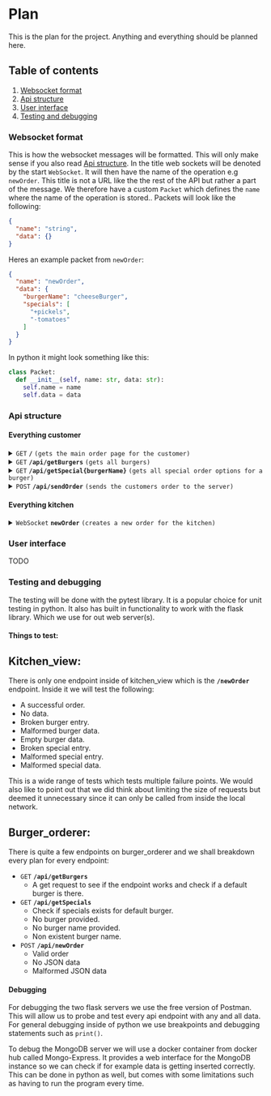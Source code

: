 # Plan

This is the plan for the project.
Anything and everything should be planned here.

## Table of contents
1. [Websocket format](#ws)
2. [Api structure](#api)
3. [User interface](#ui)
4. [Testing and debugging](#testing)

### Websocket format <a name="ws"></a>
This is how the websocket messages will be formatted. This will only make sense if you also read [Api structure](#api). In the title web sockets will be denoted by the start `WebSocket`. It will then have the name of the operation e.g `newOrder`. This title is not a URL like the the rest of the API but rather a part of the message. We therefore have a custom `Packet` which defines the `name` where the name of the operation is stored.. Packets will look like the following:
```json
{
  "name": "string",
  "data": {}
}
```

Heres an example packet from `newOrder`:
```json
{
  "name": "newOrder",
  "data": {
    "burgerName": "cheeseBurger",
    "specials": [
      "+pickels",
      "-tomatoes"
    ]
  }
}
```
In python it might look something like this:
```python
class Packet:
  def __init__(self, name: str, data: str):
    self.name = name
    self.data = data
```

### Api structure <a name="api"></a>

#### Everything customer

<details>
 <summary><code>GET</code> <code><b>/</b></code> <code>(gets the main order page for the customer)</code></summary>

##### Parameters

> None

##### Responses

> | http code | content-type               | response     |
> |-----------|----------------------------|--------------|
> | `200`     | `text/plain;charset=UTF-8` | `index.html` |

</details>

<details>
 <summary><code>GET</code> <code><b>/api/getBurgers</b></code> <code>(gets all burgers)</code></summary>

##### Parameters

> None

##### Responses

> | http code | content-type       | response          |
> |-----------|--------------------|-------------------|
> | `200`     | `application/json` | `{"burgers": []}` |

</details>

<details>
 <summary><code>GET</code> <code><b>/api/getSpecial{burgerName}</b></code> <code>(gets all special order options for a burger)</code></summary>

##### Parameters

> None

##### Responses

> | http code | content-type       | response           |
> |-----------|--------------------|--------------------|
> | `200`     | `application/json` | `{"specials": []}` |
> | `404`     | `application/json` | `None`             |

</details>


<details>
 <summary><code>POST</code> <code><b>/api/sendOrder</b></code> <code>(sends the customers order to the server)</code></summary>

##### Parameters

> | name  | type     | data type     | description                        | Example                                             |
> |-------|----------|---------------|------------------------------------|-----------------------------------------------------|
> | Order | required | object (JSON) | The customers order in JSON format | `{"order": {"burgerName": "string", specials: []}}` |

##### Responses

> | http code | content-type       | response           |
> |-----------|--------------------|--------------------|
> | `200`     | `application/json` | `{"specials": []}` |
> | `404`     | `application/json` | `None`             |


</details>

#### Everything kitchen

<details>
 <summary><code>WebSocket</code> <code><b>newOrder</b></code> <code>(creates a new order for the kitchen)</code></summary>

##### Received Message (Server -> Client)

> | name  | type     | data type        | description                                   | Example                                |
> |-------|----------|------------------|-----------------------------------------------|----------------------------------------|
> | order | required | application/json | The order that's gonna be made by the kitchen | `{"burger": "string", "specials": []}` |

</details>

### User interface <a name="ui"></a>
TODO

### Testing and debugging <a name="testing"></a>
The testing will be done with the pytest library. It is a popular choice for unit testing in python. It also has built in functionality to work with the flask library. Which we use for out web server(s).

#### Things to test:

Kitchen_view:
---
There is only one endpoint inside of kitchen_view which is the <code><b>/newOrder</b></code> endpoint. Inside it we will test the following:
* A successful order.
* No data.
* Broken burger entry.
* Malformed burger data.
* Empty burger data.
* Broken special entry.
* Malformed special entry.
* Malformed special data.
  
This is a wide range of tests which tests multiple failure points. We would also like to point out that we did think about limiting the size of requests but deemed it unnecessary since it can only be called from inside the local network.

Burger_orderer:
---
There is quite a few endpoints on burger_orderer and we shall breakdown every plan for every endpoint:

* <code>GET</code> <code><b>/api/getBurgers</b></code>
  * A get request to see if the endpoint works and check if a default burger is there.
* <code>GET</code> <code><b>/api/getSpecials</b></code>
  * Check if specials exists for default burger.
  * No burger provided.
  * No burger name provided.
  * Non existent burger name.
* <code>POST</code> <code><b>/api/newOrder</b></code>
  * Valid order
  * No JSON data
  * Malformed JSON data
  

#### Debugging
For debugging the two flask servers we use the free version of Postman. This will allow us to probe and test every api endpoint with any and all data. For general debugging inside of python we use breakpoints and debugging statements such as <code>print()</code>.

To debug the MongoDB server we will use a docker container from docker hub called Mongo-Express. It provides a web interface for the MongoDB instance so we can check if for example data is getting inserted correctly. This can be done in python as well, but comes with some limitations such as having to run the program every time.